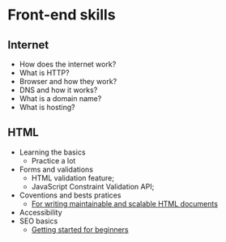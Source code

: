 # Front-end skills

## Internet  
  - How does the internet work? 
  - What is HTTP? 
  - Browser and how they work? 
  - DNS and how it works? 
  - What is a domain name? 
  - What is hosting? 
 
## HTML
  - Learning the basics
    - Practice a lot
  - Forms and validations
    - HTML validation feature;
    - JavaScript Constraint Validation API;
  - Coventions and bests pratices
    - [For writing maintainable and scalable HTML documents](https://github.com/hail2u/html-best-practices)
  - Accessibility
  - SEO basics
    - [Getting started for beginners](https://developers.google.com/search/docs/beginner/get-started)
